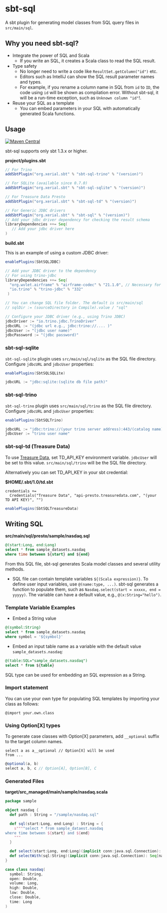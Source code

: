 sbt-sql
====

A sbt plugin for generating model classes from SQL query files in `src/main/sql`.

## Why you need sbt-sql?

 - Integrate the power of SQL and Scala
     - If you write an SQL, it creates a Scala class to read the SQL result.
 - Type safety
     - No longer need to write a code like `ResultSet.getColumn("id")` etc.
     - Editors such as IntelliJ can show the SQL result parameter names and types.
     - For example, if you rename a column name in SQL from `id` to `ID`, the code using `id` will be shown as compilation error. Without sbt-sql, it will be a run-time exception, such as `Unknown column "id"`!.
 - Reuse your SQL as a template
     - You can embed parameters in your SQL with automatically generated Scala functions.

## Usage

[![Maven Central](https://maven-badges.herokuapp.com/maven-central/org.xerial.sbt/sbt-sql/badge.svg)](https://maven-badges.herokuapp.com/maven-central/org.xerial.sbt/sbt-sql)

sbt-sql supports only sbt 1.3.x or higher.

**project/plugins.sbt**
```scala
// For Trino
addSbtPlugin("org.xerial.sbt" % "sbt-sql-trino" % "(version)")

// For SQLite (available since 0.7.0)
addSbtPlugin("org.xerial.sbt" % "sbt-sql-sqlite" % "(version)")

// For Treasure Data Presto
addSbtPlugin("org.xerial.sbt" % "sbt-sql-td" % "(version)")

// For Generic JDBC drivers
addSbtPlugin("org.xerial.sbt" % "sbt-sql" % "(version)")
// Add your jdbc driver dependency for checking the result schema
libraryDependencies ++= Seq(
   // Add your jdbc driver here
)
```

**build.sbt**

This is an example of using a custom JDBC driver:

```scala
enablePlugins(SbtSQLJDBC)

// Add your JDBC driver to the dependency
// For using trino-jdbc
libraryDependencies ++= Seq(
  "org.wvlet.airframe" % "airframe-codec" % "21.1.0", // Necessary for mapping JDBC ResultSets to model classes
  "io.trino" % "trino-jdbc" % "332"
 )

// You can change SQL file folder. The default is src/main/sql
// sqlDir := (sourceDirectory in Compile).value / "sql"

// Configure your JDBC driver (e.g., using Trino JDBC)
jdbcDriver := "io.trino.jdbc.TrinoDriver"
jdbcURL := "(jdbc url e.g., jdbc:trino://.... )"
jdbcUser := "(jdbc user name)"
jdbcPassword := "(jdbc password)"
```

### sbt-sql-sqlite

`sbt-sql-sqlite` plugin uses `src/main/sql/sqlite` as the SQL file directory. Configure `jdbcURL` and `jdbcUser` properties:
```scala
enablePlugins(SbtSQLSQLite)

jdbcURL := "jdbc:sqlite:(sqlite db file path)"
```

### sbt-sql-trino

`sbt-sql-trino` plugin uses `src/main/sql/trino` as the SQL file directory. Configure `jdbcURL` and `jdbcUser` properties:

```scala
enablePlugins(SbtSQLTrino)

jdbcURL := "jdbc:trino://(your trino server address):443/(catalog name)"
jdbcUser := "trino user name"
```

### sbt-sql-td (Treasure Data)

To use [Treasure Data](http://www.treasuredata.com/), set TD_API_KEY environment variable. `jdbcUser` will be set to this value. `src/main/sql/trino` will be the SQL file directory.

Alternatively you can set TD_API_KEY in your sbt credential:

**$HOME/.sbt/1.0/td.sbt**
```
credentials +=
  Credentials("Treasure Data", "api-presto.treasuredata.com", "(your TD API KEY)", "")
```

```scala
enablePlugins(SbtSQLTreasureData)
```

## Writing SQL

**src/main/sql/presto/sample/nasdaq.sql**
```sql
@(start:Long, end:Long)
select * from sample_datasets.nasdaq
where time between ${start} and ${end}
```

From this SQL file, sbt-sql generates Scala model classes and several utility methods.

* SQL file can contain template variables `${(Scala expression)}`.
To define user input variables, use `@(name:type, ...)`. sbt-sql generates a function to populate them, such as `Nasdaq.select(start = xxxxx, end = yyyyy)`. The variable can have a default value, e.g., `@(x:String="hello")`.

### Template Variable Examples

- Embed a String value
```sql
@(symbol:String)
select * from sample_datasets.nasdaq
where symbol = '${symbol}'
```

- Embed an input table name as a variable with the default value `sample_datasets.nasdaq`:
```sql
@(table:SQL="sample_datasets.nasdaq")
select * from ${table}
```
SQL type can be used for embedding an SQL expression as a String.

### Import statement

You can use your own type for populating SQL templates by importing your class as follows:
```
@import your.own.class
```

### Using Option[X] types

To generate case classes with Option[X] parameters, add `__optional` suffix to the target column names.  

```
select a as a__optional // Option[X] will be used  
from ...
```

```scala
@optional(a, b)
select a, b, c // Option[A], Option[B], C 
```

### Generated Files
**target/src_managed/main/sample/nasdaq.scala**
```scala
package sample

object nasdaq {
  def path : String = "/sample/nasdaq.sql"

  def sql(start:Long, end:Long) : String = {
    s""""select * from sample_dataest.nasdaq
where time between ${start} and ${end}
    """
  }

  def select(start:Long, end:Long)(implicit conn:java.sql.Connection): Seq[nasdaq] = ...
  def selectWith(sql:String)(implicit conn:java.sql.Connection): Seq[nasdaq] = ...
}

case class nasdaq(
  symbol: String,
  open: Double,
  volume: Long,
  high: Double,
  low: Double,
  close: Double,
  time: Long
)
```


